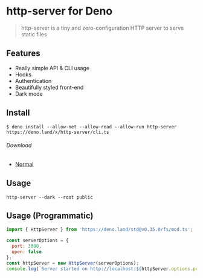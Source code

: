 # http-server for Deno

> http-server is a tiny and zero-configuration HTTP server to serve static files

## Features

- Really simple API & CLI usage
- Hooks
- Authentication
- Beautifully styled front-end
- Dark mode

## Install

```
$ deno install --allow-net --allow-read --allow-run http-server https://deno.land/x/http-server/cli.ts
```

###### Download

- [Normal](https://path.to.file)

## Usage

```shell
http-server --dark --root public
```

## Usage (Programmatic)

```js
import { HttpServer } from 'https://deno.land/std@v0.35.0/fs/mod.ts';

const serverOptions = {
  port: 3000,
  open: false
};
const httpServer = new HttpServer(serverOptions);
console.log(`Server started on http://localhost:${httpServer.options.port}`);
```